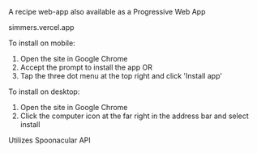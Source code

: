 A recipe web-app also available as a Progressive Web App

simmers.vercel.app

To install on mobile: 
  1. Open the site in Google Chrome
  2. Accept the prompt to install the app OR
  3. Tap the three dot menu at the top right and click 'Install app'

To install on desktop:
  1. Open the site in Google Chrome
  2. Click the computer icon at the far right in the address bar and select install


Utilizes Spoonacular API
